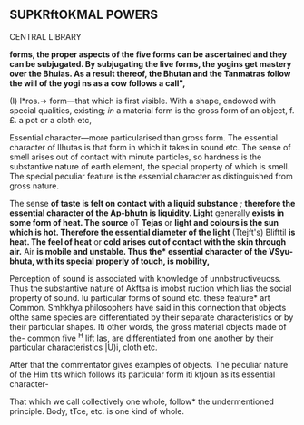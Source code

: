 ## **SUPKRftOKMAL POWERS**

CENTRAL LIBRARY

**forms, the proper aspects of the five forms can be ascertained and they can be subjugated. By subjugating the live forms, the yogins get mastery over the Bhuias. As a result thereof, the Bhutan and the Tanmatras follow the will of the yogi ns as a cow follows a call",**

(I) l\*ros.-> form—that which is first visible. With a shape, endowed with special qualities, existing; *in* a material form is the gross form of an object, f.£. a pot or a cloth etc,

Essential character—more particularised than gross form. The essential character of llhutas is that form in which it takes in sound etc. The sense of smell arises out of contact with minute particles, so hardness is the substantive nature of earth element, the special property of which is smell. The special peculiar feature is the essential character as distinguished from gross nature.

The sense **of taste is felt on contact with a liquid substance** *;* **therefore the essential character of the Ap-bhutn is liquidity. Light** generally **exists in some form of heat. The source** oT **Tejas** or **light and colours is the sun which is hot. Therefore the essential diameter of the light** (Ttejft's) Blifttil **is heat. The feel of heat** or **cold arises out of contact with the skin through air.** Air **is mobile and unstable. Thus the\* essential character of the VSyu-bhuta, with its special properly of touch, is mobility,**

Perception of sound is associated with knowledge of unnbstructiveucss. Thus the substantive nature of Akftsa is imobst ruction which lias the social property of sound. lu particular forms of sound etc. these feature\* art Common. Smhkhya philosophers have said in this connection that objects ofthe same species are differentiated by their separate characteristics or by their particular shapes. Iti other words, the gross material objects made of the- common five <sup>H</sup> lift las, are differentiated from one another by their particular characteristics |U)i, cloth etc.

After that the commentator gives examples of objects. The peculiar nature of the Him tits which follows its particular form iti ktjoun as its essential character-

That which we call collectively one whole, follow\* the undermentioned principle. Body, tTce, etc. is one kind of whole.